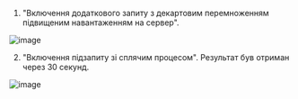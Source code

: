 1. "Включення додаткового запиту з декартовим перемноженням підвищеним навантаженням на сервер".

![image](https://user-images.githubusercontent.com/56974924/214930513-7c41efc5-bcb4-4123-9837-4d5f87231193.png)

2. "Включення підзапиту зі сплячим процесом". Результат був отриман через 30 секунд.

![image](https://user-images.githubusercontent.com/56974924/214951473-7cde213d-5688-4c32-b253-65de2ec50e3a.png)
